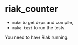 # riak_counter

 * `make` to get deps and compile,
 * `make test` to run the tests.

You need to have Riak running.
